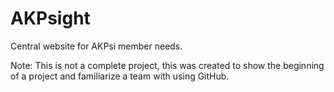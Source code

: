 # AKPsight
Central website for AKPsi member needs.

Note: This is not a complete project, this was created to show the beginning of a project and familiarize a team with using GitHub. 
